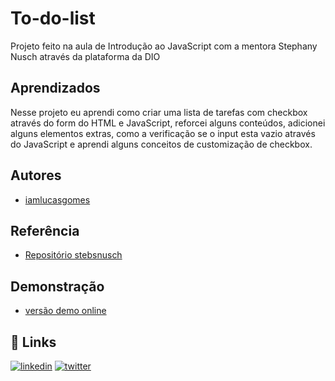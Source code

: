 # To-do-list
Projeto feito na aula de Introdução ao JavaScript com a mentora Stephany Nusch através da plataforma da  DIO

## Aprendizados

Nesse projeto eu aprendi como criar uma lista de tarefas com checkbox através do form do HTML e JavaScript, reforcei alguns conteúdos,
adicionei alguns elementos extras, como a verificação se o input esta vazio através do JavaScript e aprendi alguns conceitos de customização de checkbox.
## Autores

 - [iamlucasgomes](https://github.com/iamlucasgomes)


## Referência

 - [Repositório stebsnusch](https://github.com/stebsnusch/basecamp-javascript/tree/main/introducao-ao-javascript/contador)


## Demonstração

 - [versão demo online](https://iamlucasgomes.github.io/to-do-list/)


## 🔗 Links

[![linkedin](https://img.shields.io/badge/linkedin-0A66C2?style=for-the-badge&logo=linkedin&logoColor=white)](https://www.linkedin.com/in/iamlucasgomes/)
[![twitter](https://img.shields.io/badge/twitter-1DA1F2?style=for-the-badge&logo=twitter&logoColor=white)](https://twitter.com/iamlucasgomes)


